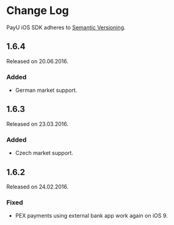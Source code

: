 # Change Log

PayU iOS SDK adheres to [Semantic Versioning](http://semver.org/).

## 1.6.4
Released on 20.06.2016.

### Added

- German market support.

## 1.6.3
Released on 23.03.2016.

### Added

- Czech market support.

## 1.6.2
Released on 24.02.2016.

### Fixed

- PEX payments using external bank app work again on iOS 9.
